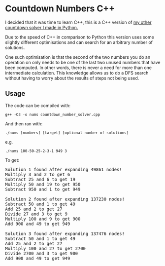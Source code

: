# Countdown Numbers C++

I decided that it was time to learn C++, this is a C++ version of [my other countdown solver I made in Python.](https://github.com/OwenPendrighElliott/countdown_solver)

Due to the speed of C++ in comparison to Python this version uses some slightly different optimisations and can search for an arbitrary number of solutions.

One such optimisation is that the second of the two numbers you do an operation on only needs to be one of the last two unused numbers that have been computed. In other words, there is never a need for more than one intermediate calculation. This knowledge allows us to do a DFS search without having to worry about the results of steps not being used.

## Usage

The code can be compiled with:

`g++ -O3 -o nums countdown_number_solver.cpp`

And then ran with:

`./nums [numbers] [target] [optional number of solutions]`

e.g.

`./nums 100-50-25-2-3-1 949 3`

To get:

<pre>
Solution 1 found after expanding 49861 nodes!
Multiply 3 and 2 to get 6
Subtract 25 and 6 to get 19
Multiply 50 and 19 to get 950
Subtract 950 and 1 to get 949

Solution 2 found after expanding 137230 nodes!
Subtract 50 and 1 to get 49
Add 25 and 2 to get 27
Divide 27 and 3 to get 9
Multiply 100 and 9 to get 900
Add 900 and 49 to get 949

Solution 3 found after expanding 137476 nodes!
Subtract 50 and 1 to get 49
Add 25 and 2 to get 27
Multiply 100 and 27 to get 2700
Divide 2700 and 3 to get 900
Add 900 and 49 to get 949
</pre>
